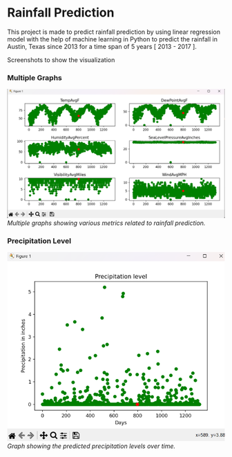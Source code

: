 # Rainfall Prediction
This project is made to predict rainfall prediction by using linear regression model with the help of  machine learning in Python to predict the rainfall in Austin, Texas since 2013 for a time span of 5 years [ 2013 - 2017 ].


Screenshots to show the visualization
### Multiple Graphs
![Multiple Graphs](./MultipleGraph.png)
*Multiple graphs showing various metrics related to rainfall prediction.*

### Precipitation Level
![Precipitation Level](./PrecipitationLevel.png)
*Graph showing the predicted precipitation levels over time.*

